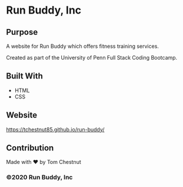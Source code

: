 # Run Buddy, Inc

## Purpose
A website for Run Buddy which offers fitness training services. 

Created as part of the University of Penn Full Stack Coding Bootcamp.

## Built With
* HTML
* CSS

## Website
https://tchestnut85.github.io/run-buddy/

## Contribution
Made with ❤️ by Tom Chestnut

### ©️2020 Run Buddy, Inc